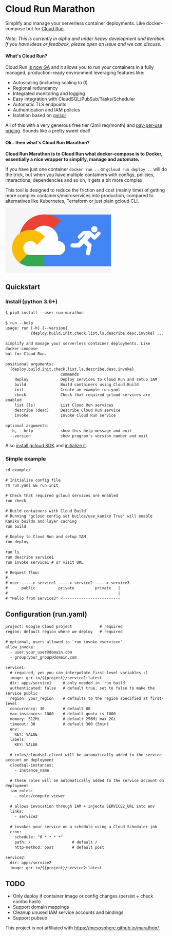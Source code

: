 # Cloud Run Marathon

Simplify and manage your serverless container deployments. Like docker-compose but for [Cloud Run](https://cloud.google.com/run/).

_Note: This is currently in alpha and under heavy development and iteration. If you have ideas or feedback, please open an issue and we can discuss._

#### What's Cloud Run?
Cloud Run [is now GA](https://cloud.google.com/blog/products/serverless/knative-based-cloud-run-services-are-ga) and it allows you to run your containers in a fully managed, production-ready environment leveraging features like:
- Autoscaling (including scaling to 0)
- Regional redundancy
- Integrated monitoring and logging
- Easy integration with CloudSQL/PubSub/Tasks/Scheduler
- Automatic TLS endpoints
- Authentication and IAM policies
- Isolation based on [gvisor](https://gvisor.dev/)

All of this with a very generous free tier (2mil req/month) and [pay-per-use pricing](https://cloud.google.com/run/#pricing). Sounds like a pretty sweet deal!

#### Ok.. then what's Cloud Run Marathon?
**Cloud Run Marathon is to Cloud Run what docker-compose is to Docker, essentially a nice wrapper to simplify, manage and automate.**

If you have just one container `docker run ..` or `gcloud run deploy ..` will do the trick, but when you have multiple containers with configs, policies, interactions, dependencies and so on, it gets a bit more complex.

This tool is designed to reduce the friction and cost (mainly time) of getting more complex containers/microservices into production, compared to alternatives like Kubernetes, Terraform or just plain gcloud CLI.

<img src="./cloud-run.jpg" width="329">

## Quickstart

### Install (python 3.6+)
```
$ pip3 install --user run-marathon

$ run --help
usage: run [-h] [--version]
           {deploy,build,init,check,list,ls,describe,desc,invoke} ...

Simplify and manage your serverless container deployments. Like docker-compose
but for Cloud Run.

positional arguments:
  {deploy,build,init,check,list,ls,describe,desc,invoke}
                        commands
    deploy              Deploy services to Cloud Run and setup IAM
    build               Build containers using Cloud Build
    init                Create an example run.yaml
    check               Check that required gcloud services are enabled
    list (ls)           List Cloud Run services
    describe (desc)     Describe Cloud Run service
    invoke              Invoke Cloud Run service

optional arguments:
  -h, --help            show this help message and exit
  --version             show program's version number and exit
```

Also [install gcloud SDK](https://cloud.google.com/sdk/install) and [initialize it](https://cloud.google.com/sdk/docs/authorizing).

### Simple example
```
cd example/

# Initialize config file
rm run.yaml && run init

# Check that required gcloud services are enabled
run check

# Build containers with Cloud Build
# Running "gcloud config set builds/use_kaniko True" will enable Kaniko builds and layer caching
run build

# Deploy to Cloud Run and setup IAM
run deploy

run ls
run describe service1
run invoke service1 # or visit URL

# Request flow:
#
# user -----> service1 -----> service2 -----> service3
#      public          private         private   |
#                                                |
# "Hello from service3" <-------------------------
```

## Configuration (run.yaml)
```
project: Google Cloud project            # required
region: default region where we deploy   # required

# optional, users allowed to `run invoke <service>`
allow_invoke:                            
  - user:your_user@domain.com
  - group:your_group@domain.com

service1:
  # required, yes you can interpolate first-level variables :)
  image: gcr.io/${project}/service1:latest   
  dir: apps/service1     # only needed in 'run build'
  authenticated: false   # default true, set to false to make the service public
  region: your_region    # defaults to the region specified at first-level
  concurrency: 30        # default 80
  max-instances: 1000    # default quota is 1000
  memory: 512Mi          # default 256Mi max 2Gi
  timeout: 30            # default 300 (5min)
  env:              
    KEY: VALUE
  labels:
    KEY: VALUE

  # roles/cloudsql.client will be automatically added to the service account on deployment
  cloudsql-instances:        
    - instance_name

  # these roles will be automatically added to the service account on deployment
  iam_roles:                  
    - roles/compute.viewer

  # allows invocation through IAM + injects SERVICE2_URL into env
  links:                      
    - service2               

  # invokes your service on a schedule using a Cloud Scheduler job
  cron:                      
    schedule: "0 * * * *"      
    path: /                  # default /
    http-method: post        # default post

service2:
  dir: apps/service2
  image: gcr.io/${project}/service2:latest
```

## TODO
- Only deploy if container image or config changes (persist + check combo hash)
- Support domain mappings
- Cleanup unused IAM service accounts and bindings
- Support pubsub

This project is not affiliated with https://mesosphere.github.io/marathon/.
